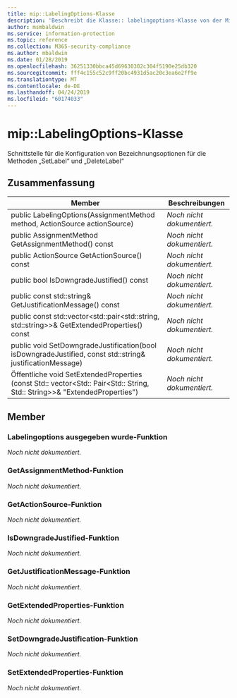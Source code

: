 ```yaml
---
title: mip::LabelingOptions-Klasse
description: 'Beschreibt die Klasse:: labelingoptions-Klasse von der Microsoft Information Protection (MIP) SDK.'
author: msmbaldwin
ms.service: information-protection
ms.topic: reference
ms.collection: M365-security-compliance
ms.author: mbaldwin
ms.date: 01/28/2019
ms.openlocfilehash: 36251330bbca45d69630302c304f5190e25db320
ms.sourcegitcommit: fff4c155c52c9ff20bc4931d5ac20c3ea6e2ff9e
ms.translationtype: MT
ms.contentlocale: de-DE
ms.lasthandoff: 04/24/2019
ms.locfileid: "60174033"
---
```

# <a name="class-miplabelingoptions"></a>mip::LabelingOptions-Klasse 
Schnittstelle für die Konfiguration von Bezeichnungsoptionen für die Methoden „SetLabel“ und „DeleteLabel“
  
## <a name="summary"></a>Zusammenfassung
 Member                        | Beschreibungen                                
--------------------------------|---------------------------------------------
public LabelingOptions(AssignmentMethod method, ActionSource actionSource)  | _Noch nicht dokumentiert._
public AssignmentMethod GetAssignmentMethod() const  | _Noch nicht dokumentiert._
public ActionSource GetActionSource() const  | _Noch nicht dokumentiert._
public bool IsDowngradeJustified() const  | _Noch nicht dokumentiert._
public const std::string& GetJustificationMessage() const  | _Noch nicht dokumentiert._
public const std::vector\<std::pair\<std::string, std::string\>\>& GetExtendedProperties() const  | _Noch nicht dokumentiert._
public void SetDowngradeJustification(bool isDowngradeJustified, const std::string& justificationMessage)  | _Noch nicht dokumentiert._
Öffentliche void SetExtendedProperties (const Std:: vector\<Std:: Pair\<Std:: String, Std:: String\>\>& "ExtendedProperties")  | _Noch nicht dokumentiert._
  
## <a name="members"></a>Member
  
### <a name="labelingoptions-function"></a>Labelingoptions ausgegeben wurde-Funktion
_Noch nicht dokumentiert._

  
### <a name="getassignmentmethod-function"></a>GetAssignmentMethod-Funktion
_Noch nicht dokumentiert._

  
### <a name="getactionsource-function"></a>GetActionSource-Funktion
_Noch nicht dokumentiert._

  
### <a name="isdowngradejustified-function"></a>IsDowngradeJustified-Funktion
_Noch nicht dokumentiert._

  
### <a name="getjustificationmessage-function"></a>GetJustificationMessage-Funktion
_Noch nicht dokumentiert._

  
### <a name="getextendedproperties-function"></a>GetExtendedProperties-Funktion
_Noch nicht dokumentiert._

  
### <a name="setdowngradejustification-function"></a>SetDowngradeJustification-Funktion
_Noch nicht dokumentiert._

  
### <a name="setextendedproperties-function"></a>SetExtendedProperties-Funktion
_Noch nicht dokumentiert._

